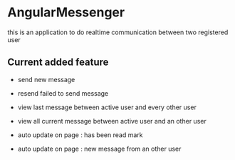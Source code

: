 # AngularMessenger

this is an application to do realtime communication between two registered user

## Current added feature

- send new message

- resend failed to send message

- view last message between active user and every other user

- view all current message between active user and an other user

- auto update on page : has been read mark

- auto update on page : new message from an other user



